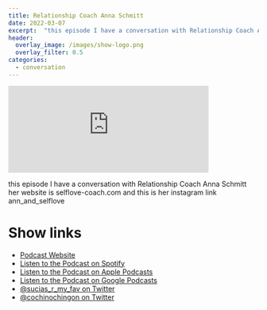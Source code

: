 ```yaml
---
title: Relationship Coach Anna Schmitt
date: 2022-03-07
excerpt:  "this episode I have a conversation with Relationship Coach Anna Schmitt her website is selflove-coach.com and this is her instagram link ann_and_selflove" 
header:
  overlay_image: /images/show-logo.png
  overlay_filter: 0.5
categories: 
  - conversation
---
```


<iframe src="https://embed.embed.podcasts.apple.com/us/podcast/relationship-coach-anna-schmitt/id1548173787?i=1000553139929&amp;theme=dark" width='80%' height='175' frameborder='0' allowtransparency='true' allow='encrypted-media'></iframe> 

this episode I have a conversation with Relationship Coach Anna Schmitt her website is selflove-coach.com and this is her instagram link ann_and_selflove

# Show links

* <i class='fas fa-link'></i> [Podcast Website](https://sucias.xyz)
* <i class='fab fa-spotify'></i> [Listen to the Podcast on Spotify](https://open.spotify.com/show/3XjoipCU3QzeIaQAAQpBdW)
* <i class='fas fa-podcast'></i> [Listen to the Podcast on Apple Podcasts](https://podcasts.apple.com/us/podcast/sucias-are-my-favorite/id1548173787)
* <i class='fab fa-google-play'></i> [Listen to the Podcast on Google Podcasts](https://podcasts.google.com/feed/aHR0cHM6Ly9hbmNob3IuZm0vcy80MjI0YzYzYy9wb2RjYXN0L3Jzcw==)
* <i class='fab fa-twitter'></i> [@sucias_r_my_fav on Twitter](https://twitter.com/sucias_r_my_fav)
* <i class='fab fa-twitter'></i> [@cochinochingon on Twitter](https://twitter.com/cochinochingon)
